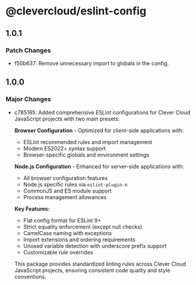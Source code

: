 # @clevercloud/eslint-config

## 1.0.1

### Patch Changes

- f50b637: Remove unnecessary import to globals in the config.

## 1.0.0

### Major Changes

- c785185: Added comprehensive ESLint configurations for Clever Cloud JavaScript projects with two main presets:

  **Browser Configuration** - Optimized for client-side applications with:

  - ESLint recommended rules and import management
  - Modern ES2022+ syntax support
  - Browser-specific globals and environment settings

  **Node.js Configuration** - Enhanced for server-side applications with:

  - All browser configuration features
  - Node.js specific rules via `eslint-plugin-n`
  - CommonJS and ES module support
  - Process management allowances

  **Key Features:**

  - Flat config format for ESLint 9+
  - Strict equality enforcement (except null checks)
  - CamelCase naming with exceptions
  - Import extensions and ordering requirements
  - Unused variable detection with underscore prefix support
  - Customizable rule overrides

  This package provides standardized linting rules across Clever Cloud JavaScript projects, ensuring consistent code quality and style conventions.
